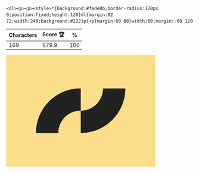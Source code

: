 `<dl><p><p><style>*{background:#fade8b;border-radius:120px 0;position:fixed;height:120}dl{margin:82 72;width:240;background:#222}p{+p{margin:60 60}width:60;margin:-60 120`

| Characters | Score 🏆 | %   |
| ---------- | -------- | --- |
| 169        | 679.9    | 100 |

![](/2024/sep2024/19/20240919.png)
